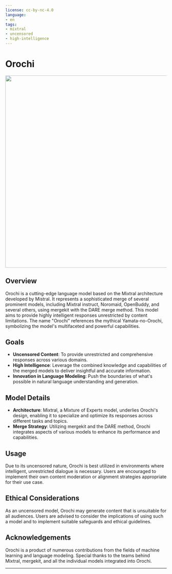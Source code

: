 ```yaml
---
license: cc-by-nc-4.0
language:
- en
tags:
- mixtral
- uncensored
- high-intelligence
---
```


# Orochi

<img src="https://huggingface.co/smelborp/MixtralOrochi8x7B/resolve/main/orochi.png" width="600" />

## Overview

Orochi is a cutting-edge language model based on the Mixtral architecture developed by Mistral. It represents a sophisticated merge of several prominent models, including Mixtral instruct, Noromaid, OpenBuddy, and several others, using mergekit with the DARE merge method. This model aims to provide highly intelligent responses unrestricted by content limitations. The name "Orochi" references the mythical Yamata-no-Orochi, symbolizing the model's multifaceted and powerful capabilities.

## Goals

- **Uncensored Content**: To provide unrestricted and comprehensive responses across various domains.
- **High Intelligence**: Leverage the combined knowledge and capabilities of the merged models to deliver insightful and accurate information.
- **Innovation in Language Modeling**: Push the boundaries of what's possible in natural language understanding and generation.

## Model Details

- **Architecture**: Mixtral, a Mixture of Experts model, underlies Orochi's design, enabling it to specialize and optimize its responses across different tasks and topics.
- **Merge Strategy**: Utilizing mergekit and the DARE method, Orochi integrates aspects of various models to enhance its performance and capabilities.

## Usage

Due to its uncensored nature, Orochi is best utilized in environments where intelligent, unrestricted dialogue is necessary. Users are encouraged to implement their own content moderation or alignment strategies appropriate for their use case.

## Ethical Considerations

As an uncensored model, Orochi may generate content that is unsuitable for all audiences. Users are advised to consider the implications of using such a model and to implement suitable safeguards and ethical guidelines.

## Acknowledgements

Orochi is a product of numerous contributions from the fields of machine learning and language modeling. Special thanks to the teams behind Mixtral, mergekit, and all the individual models integrated into Orochi.

---